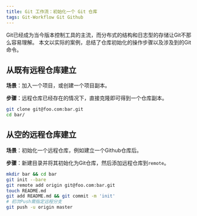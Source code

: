 ```yaml
---
title: Git 工作流：初始化一个 Git 仓库
tags: Git-Workflow Git Github
---
```


Git已经成为当今版本控制工具的主流，而分布式的结构和日志型的存储让Git不那么容易理解。
本文以实际的案例，总结了仓库初始化的操作步骤以及涉及到的Git命令。

<!--more-->

## 从既有远程仓库建立

**场景**：加入一个项目，或创建一个项目副本。

**步骤**：远程仓库已经存在的情况下，直接克隆即可得到一个仓库副本。

```bash
git clone git@foo.com:bar.git
cd bar/
```

## 从空的远程仓库建立

**场景**：初始化一个远程仓库，例如建立一个Github仓库后。

**步骤**：新建目录并将其初始化为Git仓库，然后添加远程仓库到`remote`。

```bash
mkdir bar && cd bar
git init --bare
git remote add origin git@foo.com:bar.git
touch README.md
git add README.md && git commit -m 'init'
# 初次Push需指定远程分支
git push -u origin master
```

